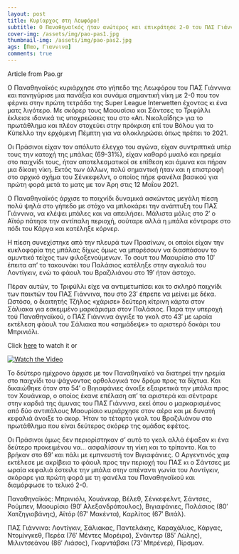```yaml
---
layout: post
title: Κυρίαρχος στη Λεωφόρο!
subtitle: Ο Παναθηναϊκός ήταν ανώτερος και επικράτησε 2-0 του ΠΑΣ Γιάννινα
cover-img: /assets/img/pao-pas1.jpg
thumbnail-img: /assets/img/pao-pas2.jpg
ags: [Παο, Γιαννινα]
comments: true
---
```

Article from Pao.gr

Ο Παναθηναϊκός κυριάρχησε στο γήπεδο της Λεωφόρου του ΠΑΣ Γιάννινα και πανηγύρισε μια πανάξια και συνάμα σημαντική νίκη με 2-0 που τον φέρνει στην πρώτη τετράδα της Super League
Ιnterwetten έχοντας κι ένα ματς λιγότερο. Με σκόρερ τους Μαουσίσιο και Σάντσες το Τριφύλλι έκλεισε ιδανικά τις υποχρεώσεις του στο «Απ. Νικολαΐδης» για το πρωτάθλημα και 
πλέον στοχεύει στην πρόκριση επί του Βόλου για το Κύπελλο την ερχόμενη Πέμπτη για να ολοκληρώσει όπως πρέπει το 2021.

Οι Πράσινοι είχαν τον απόλυτο έλεγχο του αγώνα, είχαν συντριπτικά υπέρ τους την κατοχή της μπάλας (69-31%), είχαν καθαρό μυαλό και ηρεμία στο παιχνίδι τους, ήταν αποτελεσματικοί 
σε επίθεση και άμυνα και πήραν μια δίκαιη νίκη. Εκτός των άλλων, πολύ σημαντική ήταν και η επιστροφή στο αρχικό σχήμα του Σένκεφελντ, ο οποίος πήρε φανέλα βασικού για πρώτη φορά
μετά το ματς με τον Άρη στις 12 Μαΐου 2021.

Ο Παναθηναϊκός άρχισε το παιχνίδι δυναμικά ασκώντας μεγάλη πίεση πολύ ψηλά στο γήπεδο με στόχο να μπλοκάρει την ανάπτυξη του ΠΑΣ Γιάννινα, να κλέψει μπάλες και να απειλήσει. 
Μάλιστα μόλις στο 2′ ο Αϊτόρ πάτησε την αντίπαλη περιοχή, σούταρε αλλά η μπάλα κόντραρε στο πόδι του Κάργα και κατέληξε κόρνερ.

Η πίεση συνεχίστηκε από την πλευρά των Πρασίνων, οι οποίοι είχαν την κυκλοφορία της μπάλας δίχως όμως να μπορέσουν να διασπάσουν το αμυντικό τείχος των φιλοξενούμενων. Το σουτ
του Μαουρίσιο στο 10′ έπειτα απ’ το τακουνάκι του Παλάσιος κατέληξε στην αγκαλιά του Λοντίγκιν, ενώ το φάουλ του Βραζιλιάνου στο 19′ ήταν άστοχο.

Πέραν αυτών, το Τριφύλλι είχε να αντιμετωπίσει και το σκληρό παιχνίδι των παικτών του ΠΑΣ Γιάννινα, που στο 23′ έπρεπε να μείνει με δέκα. Ωστόσο, ο διαιτητής Τζήλος «χάρισε» 
δεύτερη κίτρινη κάρτα στον Σάλιακα για εσκεμμένο μαρκάρισμα στον Παλάσιος. Παρά  την υπεροχή τού Παναθηναϊκού, ο ΠΑΣ Γιάννινα άγγιξε το γκολ στο 43′ με ωραία εκτέλεση φάουλ
του Σάλιακα που «σημάδεψε» το αριστερό δοκάρι του Μπρινιόλι.

Click [here](https://www.youtube.com/watch?v=ZCXEJpZn5pI)  to watch it or

[![Watch the Video](http://img.youtube.com/vi/ZCXEJpZn5pI/0.jpg)](http://www.youtube.com/watch?v=ZCXEJpZn5pI)

Το δεύτερο ημίχρονο άρχισε με τον Παναθηναϊκό να διατηρεί την ηρεμία στο παιχνίδι του ψάχνοντας ορθολογικά τον δρόμο προς τα δίχτυα. Και δικαιώθηκε όταν στο 54′ ο Βιγιαφάνιες
άνοιξε εξαιρετικά την μπάλα προς τον Χουάνκαρ, ο οποίος έκανε επέλαση απ’ τα αριστερά και σέντραρε στην καρδιά της άμυνας του ΠΑΣ Γιάννινα, εκεί όπου ο μαρκαρισμένος από δύο 
αντιπάλους Μαουρίσιο κυριάρχησε στον αέρα και με δυνατή κεφαλιά άνοιξε το σκορ. Ήταν το τέταρτο γκολ του Βραζιλιάνου στο πρωτάθλημα που είναι δεύτερος σκόρερ της ομάδας εφέτος.

Οι Πράσινοι όμως δεν περιορίστηκαν σ’ αυτό το γκολ αλλά έψαξαν κι ένα δεύτερο προκειμένου να… ασφαλίσουν τη νίκη και το τρίποντο. Και το βρήκαν στο 69′ και πάλι με εμπνευστή 
τον Βιγιαφάνιες. Ο Αργεντινός χαφ εκτέλεσε με ακρίβεια το φάουλ προς την περιοχή του ΠΑΣ κι ο Σάντσες με ωραία κεφαλιά έστειλε την μπάλα στην απέναντι γωνία του Λοντίγκιν,
σκόραρε για πρώτη φορά με τη φανέλα του Παναθηναϊκού και διαμόρφωσε το τελικό 2-0.

Παναθηναϊκός: Μπρινιόλι, Χουάνκαρ, Βέλεθ, Σένκεφελντ, Σάντσες, Ρούμπεν, Μαουρίσιο (90′ Αλεξανδρόπουλος), Βιγιαφάνιες, Παλάσιος (80′ Χατζηγιοβάνης), Αϊτόρ (67′ Μακέντα), 
Καρλίτος (67′ Βιτάλ).

ΠΑΣ Γιάννινα: Λοντίγκιν, Σάλιακας, Παντελάκης, Καραχάλιος, Κάργας, Ντομίνγκεθ, Περέα (76′ Μέντες Μορέιρα), Σνάιντερ (85′ Λώλης), Μιλιντσεάνου (86′ Λιάσος), Γκαρντάβσκι
(73′ Μπρένερ), Πίρσμαν.
